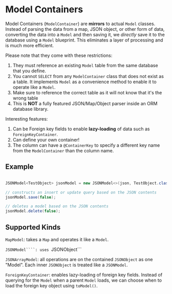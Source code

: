 # Model Containers

Model Containers (```ModelContainer```) are **mirrors** to actual ```Model``` classes. Instead of parsing the data from a map, JSON object, or other form of data, converting the data into a ```Model``` and then saving it, we _directly_ save it to the database using a ```Model``` blueprint. This eliminates a layer of processing and is much more efficient.

Please note that they come with these restrictions:
  1. They must reference an existing ```Model``` table from the same database that you define.
  2. You cannot ```SELECT``` from any ```ModelContainer``` class that does not exist as a table. It implements ```Model``` as a convenience method to enable it to operate like a ```Model```.
  3. Make sure to reference the correct table as it will not know that it's the wrong table
  4. This is **NOT** a fully featured JSON/Map/Object parser inside an ORM database library.

Interesting features:
  1. Can be Foreign key fields to enable **lazy-loading** of data such as ```ForeignKeyContainer```.
  2. Can define your own container!
  3. The column can have a ```@ContainerKey``` to specify a different key name from the ```ModelContainer``` than the column name.

## Example

```java

JSONModel<TestObject> jsonModel = new JSONModel<>(json, TestObject.class);

// constructs an insert or update query based on the JSON contents
jsonModel.save(false);

// deletes a model based on the JSON contents
jsonModel.delete(false);

```

## Supported Kinds

```MapModel```: takes a ```Map``` and operates it like a ```Model```.

```JSONModel````: uses ```JSONObject```

```JSONArrayModel```: all operations are on the contained ```JSONObject``` as one "Model". Each inner ```JSONObject``` is treated like a ```JSONModel```.

```ForeignKeyContainer```: enables lazy-loading of foreign key fields. Instead of querying for the ```Model``` when a parent ```Model``` loads, we can choose when to load the foreign key object using ```toModel()```.
